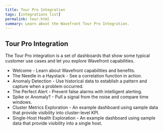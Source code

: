 ```yaml
---
title: Tour Pro Integration
tags: [integrations list]
permalink: tour.html
summary: Learn about the Wavefront Tour Pro Integration.
---
```

## Tour Pro Integration

The Tour Pro integration is a set of dashboards that show some typical customer use cases and let you explore Wavefront capabilities.

 - Welcome - Learn about Wavefront capabilities and benefits.
 - The Needle in a Haystack - See a correlation function in action. 
 - Anomaly Detection - Use historical data to establish a pattern and capture when a problem occurred. 
 - The Perfect Alert - Prevent false alarms with intelligent alerting. 
 - Spike or Anomaly? - Pull a signal from the noise and compare time windows. 
 - Cluster Metrics Exploration - An example dashboard using sample data that provide visibility into cluster-level KPI. 
 - Single-Host Health Exploration - An example dashboard using sample data that provide visibility into a single host.




